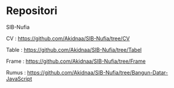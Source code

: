 # Repositori 
SIB-Nufia

CV : https://github.com/Akidnaa/SIB-Nufia/tree/CV

Table : https://github.com/Akidnaa/SIB-Nufia/tree/Tabel

Frame : https://github.com/Akidnaa/SIB-Nufia/tree/Frame

Rumus : https://github.com/Akidnaa/SIB-Nufia/tree/Bangun-Datar-JavaScript
